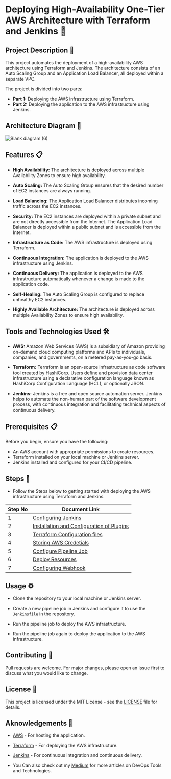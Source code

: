 # Deploying High-Availability One-Tier AWS Architecture with Terraform and Jenkins 🚀

## Project Description 📄

This project automates the deployment of a high-availability AWS architecture using Terraform and Jenkins. The architecture consists of an Auto Scaling Group and an Application Load Balancer, all deployed within a separate VPC.

The project is divided into two parts:

- **Part 1:** Deploying the AWS infrastructure using Terraform.
- **Part 2:** Deploying the application to the AWS infrastructure using Jenkins.

## Architecture Diagram 📌

![Blank diagram (6)](https://github.com/mathesh-me/high-availabilty-deployment-terraform/assets/144098846/adad4562-7798-4d15-827e-56d5e5e0206b)

## Features 📋

- **High Availability:** The architecture is deployed across multiple Availability Zones to ensure high availability.

- **Auto Scaling:** The Auto Scaling Group ensures that the desired number of EC2 instances are always running.

- **Load Balancing:** The Application Load Balancer distributes incoming traffic across the EC2 instances.

- **Security:** The EC2 instances are deployed within a private subnet and are not directly accessible from the Internet. The Application Load Balancer is deployed within a public subnet and is accessible from the Internet.

- **Infrastructure as Code:** The AWS infrastructure is deployed using Terraform.

- **Continuous Integration:** The application is deployed to the AWS infrastructure using Jenkins.

- **Continuous Delivery:** The application is deployed to the AWS infrastructure automatically whenever a change is made to the application code.

- **Self-Healing:** The Auto Scaling Group is configured to replace unhealthy EC2 instances.

- **Highly Available Architecture:** The architecture is deployed across multiple Availability Zones to ensure high availability.

## Tools and Technologies Used 🛠️

- **AWS:** Amazon Web Services (AWS) is a subsidiary of Amazon providing on-demand cloud computing platforms and APIs to individuals, companies, and governments, on a metered pay-as-you-go basis.

- **Terraform:** Terraform is an open-source infrastructure as code software tool created by HashiCorp. Users define and provision data center infrastructure using a declarative configuration language known as HashiCorp Configuration Language (HCL), or optionally JSON.

- **Jenkins:** Jenkins is a free and open source automation server. Jenkins helps to automate the non-human part of the software development process, with continuous integration and facilitating technical aspects of continuous delivery.

## Prerequisites 📋

Before you begin, ensure you have the following:

- An AWS account with appropriate permissions to create resources.
- Terraform installed on your local machine or Jenkins server.
- Jenkins installed and configured for your CI/CD pipeline.

## Steps 📐

- Follow the Steps below to getting started with deploying the AWS infrastructure using Terraform and Jenkins.


| Step No | Document Link |
| ------ | ------ |
| 1 | [Configuring Jenkins][Step-1] |
| 2 | [Installation and Configuration of Plugins][Step-2] |
| 3 | [Terraform Configuration files][Step-3] |
| 4 | [Storing AWS Credetials][Step-4] |
| 5 | [Configure Pipeline Job][Step-5] |
| 6 | [Deploy Resources][Step-6] |
| 7 | [Configuring Webhook][Step-7] |

   [Step-1]: <./Steps/configure.d>
   [Step-2]: <./Steps/plugins.md>   
   [Step-3]: <./Steps/terraform-configuration.md>
   [Step-4]: <./Steps/credentials.md>
   [Step-5]: <./Steps/configure-pipeline.md>  
   [Step-6]: <./Steps/deploy.md>
   [Step-7]: <./Steps/webhook.md>


## Usage ⚙️

- Clone the repository to your local machine or Jenkins server.

- Create a new pipeline job in Jenkins and configure it to use the `Jenkinsfile` in the repository.

- Run the pipeline job to deploy the AWS infrastructure.

- Run the pipeline job again to deploy the application to the AWS infrastructure.

## Contributing 🤝

Pull requests are welcome. For major changes, please open an issue first to discuss what you would like to change.

## License 📄

This project is licensed under the MIT License - see the [LICENSE](LICENSE) file for details.

## Aknowledgements 🙏

- [AWS](https://aws.amazon.com/) - For hosting the application.

- [Terraform](https://www.terraform.io/) - For deploying the AWS infrastructure.

- [Jenkins](https://www.jenkins.io/) - For continuous integration and continuous delivery.

- You Can also check out my [Medium](https://medium.com/@mathesh-me) for more articles on DevOps Tools and Technologies.


